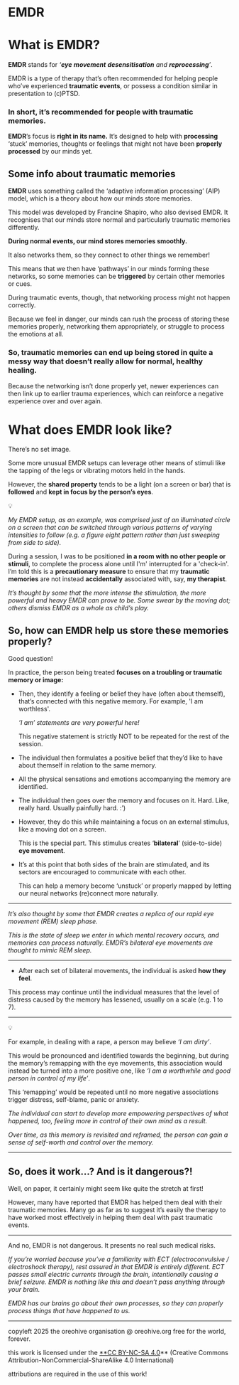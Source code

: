 # EMDR

# What is EMDR?

**EMDR** stands for *‘**eye** **movement** **desensitisation** and **reprocessing**’*.

EMDR is a type of therapy that’s often recommended for helping people who’ve experienced **traumatic events**, or possess a condition similar in presentation to (c)PTSD.

### In short, it’s recommended for people with **traumatic memories**.

**EMDR**’s focus is **right in its name.**
It’s designed to help with **processing** ‘stuck’ memories, thoughts or feelings that might not have been **properly processed** by our minds yet.

## Some info about traumatic memories

**EMDR** uses something called the ‘adaptive information processing’ (AIP) model, which is a theory about how our minds store memories.

This model was developed by Francine Shapiro, who also devised EMDR.
It recognises that our minds store normal and particularly traumatic memories differently.

**During normal events, our mind stores memories smoothly.**

It also networks them, so they connect to other things we remember!

This means that we then have ‘pathways’ in our minds forming these networks, so some memories can be **triggered** by certain other memories or cues.

During traumatic events, though, that networking process might not happen correctly.

Because we feel in danger, our minds can rush the process of storing these memories properly, networking them appropriately, or struggle to process the emotions at all.

### So, traumatic memories can end up being stored in quite a messy way that doesn’t really allow for normal, healthy healing.

Because the networking isn’t done properly yet, newer experiences can then link up to earlier trauma experiences, which can reinforce a negative experience over and over again.

# What does EMDR look like?

There’s no set image.

Some more unusual EMDR setups can leverage other means of stimuli like the tapping of the legs or vibrating motors held in the hands.

However, the **shared property** tends to be a light (on a screen or bar) that is **followed** and **kept in focus by the person’s eyes**.

<aside>
💡

*My EMDR setup, as an example, was comprised just of an illuminated circle on a screen that can be switched through various patterns of varying intensities to follow (e.g. a figure eight pattern rather than just sweeping from side to side).*

</aside>

During a session, I was to be positioned **in a room with no other people or stimuli**, to complete the process alone until I'm' interrupted for a 'check-in'.
I’m told this is a **precautionary measure** to ensure that my **traumatic memories** are not instead **accidentally** associated with, say, **my therapist**.

*It’s thought by some that the more intense the stimulation, the more powerful and heavy EMDR can prove to be.
Some swear by the moving dot; others dismiss EMDR as a whole as child’s play.*

## So, how can EMDR help us store these memories properly?

Good question!

In practice, the person being treated **focuses on a troubling or traumatic memory or image:**

- Then, they identify a feeling or belief they have (often about themself), that’s connected with this negative memory. For example, 'I am worthless'.

  *’I am’ statements are very powerful here!*
  
  This negative statement is strictly NOT to be repeated for the rest of the session.

- The individual then formulates a positive belief that they’d like to have about themself in relation to the same memory.
- All the physical sensations and emotions accompanying the memory are identified.
- The individual then goes over the memory and focuses on it.
Hard. Like, really hard. Usually painfully hard. :’)
- However, they do this while maintaining a focus on an external stimulus, like a moving dot on a screen.

  This is the special part. This stimulus creates ‘**bilateral**’ (side-to-side) **eye movement**.

- It’s at this point that both sides of the brain are stimulated, and its sectors are encouraged to communicate with each other.

  This can help a memory become ‘unstuck’ or properly mapped by letting our neural networks (re)connect more naturally.

---

*It’s also thought by some that EMDR creates a replica of our rapid eye movement (REM) sleep phase.*

*This is the state of sleep we enter in which mental recovery occurs, and memories can process naturally. EMDR’s bilateral eye movements are thought to mimic REM sleep.*

---

- After each set of bilateral movements, the individual is asked **how they feel**.

This process may continue until the individual measures that the level of distress caused by the memory has lessened, usually on a scale (e.g. 1 to 7).

---

<aside>
💡

For example, in dealing with a rape, a person may believe *‘I am dirty’*.

This would be pronounced and identified towards the beginning, but during the memory’s remapping with the eye movements, this association would instead be turned into a more positive one, like *‘I am a worthwhile and good person in control of my life’*.

This ‘remapping’ would be repeated until no more negative associations trigger distress, self-blame, panic or anxiety.

*The individual can start to develop more empowering perspectives of what happened, too, feeling more in control of their own mind as a result.*

*Over time, as this memory is revisited and reframed, the person can gain a sense of self-worth and control over the memory.*

</aside>

---

## So, does it work…? And is it dangerous?!

Well, on paper, it certainly might seem like quite the stretch at first!

However, many have reported that EMDR has helped them deal with their traumatic memories.
Many go as far as to suggest it’s easily the therapy to have worked most effectively in helping them deal with past traumatic events.

---

And no, EMDR is not dangerous. It presents no real such medical risks.

*If you’re worried because you’ve a familiarity with ECT (electroconvulsive / electroshock therapy), rest assured in that EMDR is entirely different.
ECT passes small electric currents through the brain, intentionally causing a brief seizure.
EMDR is nothing like this and doesn’t pass anything through your brain.*

*EMDR has our brains go about their own processes, so they can properly process things that have happened to us.*

---

copyleft 2025 the oreohive organisation @ oreohive.org
free for the world, forever.

this work is licensed under the [**CC BY-NC-SA 4.0](https://creativecommons.org/licenses/by-nc-sa/4.0)**
(Creative Commons Attribution-NonCommercial-ShareAlike 4.0 International)

attributions are required in the use of this work!